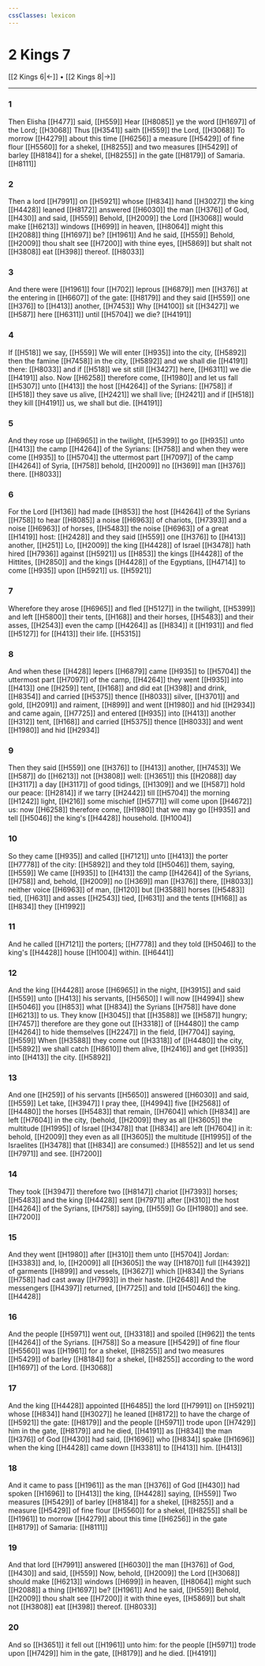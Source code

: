 ```yaml
---
cssClasses: lexicon
---
```

# 2 Kings 7

[[2 Kings 6|←]] • [[2 Kings 8|→]]

---

### 1
Then Elisha [[H477]] said, [[H559]] Hear [[H8085]] ye the word [[H1697]] of the Lord; [[H3068]] Thus [[H3541]] saith [[H559]] the Lord, [[H3068]] To morrow [[H4279]] about this time [[H6256]] a measure [[H5429]] of fine flour [[H5560]] for a shekel, [[H8255]] and two measures [[H5429]] of barley [[H8184]] for a shekel, [[H8255]] in the gate [[H8179]] of Samaria. [[H8111]]

### 2
Then a lord [[H7991]] on [[H5921]] whose [[H834]] hand [[H3027]] the king [[H4428]] leaned [[H8172]] answered [[H6030]] the man [[H376]] of God, [[H430]] and said, [[H559]] Behold, [[H2009]] the Lord [[H3068]] would make [[H6213]] windows [[H699]] in heaven, [[H8064]] might this [[H2088]] thing [[H1697]] be? [[H1961]] And he said, [[H559]] Behold, [[H2009]] thou shalt see [[H7200]] with thine eyes, [[H5869]] but shalt not [[H3808]] eat [[H398]] thereof. [[H8033]]

### 3
And there were [[H1961]] four [[H702]] leprous [[H6879]] men [[H376]] at the entering in [[H6607]] of the gate: [[H8179]] and they said [[H559]] one [[H376]] to [[H413]] another, [[H7453]] Why [[H4100]] sit [[H3427]] we [[H587]] here [[H6311]] until [[H5704]] we die? [[H4191]]

### 4
If [[H518]] we say, [[H559]] We will enter [[H935]] into the city, [[H5892]] then the famine [[H7458]] in the city, [[H5892]] and we shall die [[H4191]] there: [[H8033]] and if [[H518]] we sit still [[H3427]] here, [[H6311]] we die [[H4191]] also. Now [[H6258]] therefore come, [[H1980]] and let us fall [[H5307]] unto [[H413]] the host [[H4264]] of the Syrians: [[H758]] if [[H518]] they save us alive, [[H2421]] we shall live; [[H2421]] and if [[H518]] they kill [[H4191]] us, we shall but die. [[H4191]]

### 5
And they rose up [[H6965]] in the twilight, [[H5399]] to go [[H935]] unto [[H413]] the camp [[H4264]] of the Syrians: [[H758]] and when they were come [[H935]] to [[H5704]] the uttermost part [[H7097]] of the camp [[H4264]] of Syria, [[H758]] behold, [[H2009]] no [[H369]] man [[H376]] there. [[H8033]]

### 6
For the Lord [[H136]]  had made [[H853]] the host [[H4264]] of the Syrians [[H758]] to hear [[H8085]] a noise [[H6963]] of chariots, [[H7393]] and a noise [[H6963]] of horses, [[H5483]] the noise [[H6963]] of a great [[H1419]] host: [[H2428]] and they said [[H559]] one [[H376]] to [[H413]] another, [[H251]] Lo, [[H2009]] the king [[H4428]] of Israel [[H3478]] hath hired [[H7936]] against [[H5921]]  us [[H853]] the kings [[H4428]] of the Hittites, [[H2850]] and the kings [[H4428]] of the Egyptians, [[H4714]] to come [[H935]] upon [[H5921]] us. [[H5921]]

### 7
Wherefore they arose [[H6965]] and fled [[H5127]] in the twilight, [[H5399]] and left [[H5800]] their tents, [[H168]] and their horses, [[H5483]] and their asses, [[H2543]] even the camp [[H4264]] as [[H834]] it [[H1931]] and fled [[H5127]] for [[H413]] their life. [[H5315]]

### 8
And when these [[H428]] lepers [[H6879]] came [[H935]] to [[H5704]] the uttermost part [[H7097]] of the camp, [[H4264]] they went [[H935]] into [[H413]] one [[H259]] tent, [[H168]] and did eat [[H398]] and drink, [[H8354]] and carried [[H5375]] thence [[H8033]] silver, [[H3701]] and gold, [[H2091]] and raiment, [[H899]] and went [[H1980]] and hid [[H2934]] and came again, [[H7725]] and entered [[H935]] into [[H413]] another [[H312]] tent, [[H168]] and carried [[H5375]] thence [[H8033]] and went [[H1980]] and hid [[H2934]]

### 9
Then they said [[H559]] one [[H376]] to [[H413]] another, [[H7453]] We [[H587]] do [[H6213]] not [[H3808]] well: [[H3651]] this [[H2088]] day [[H3117]] a day [[H3117]] of good tidings, [[H1309]] and we [[H587]] hold our peace: [[H2814]] if we tarry [[H2442]] till [[H5704]] the morning [[H1242]] light, [[H216]] some mischief [[H5771]] will come upon [[H4672]] us: now [[H6258]] therefore come, [[H1980]] that we may go [[H935]] and tell [[H5046]] the king's [[H4428]] household. [[H1004]]

### 10
So they came [[H935]] and called [[H7121]] unto [[H413]] the porter [[H7778]] of the city: [[H5892]] and they told [[H5046]] them, saying, [[H559]] We came [[H935]] to [[H413]] the camp [[H4264]] of the Syrians, [[H758]] and, behold, [[H2009]] no [[H369]] man [[H376]] there, [[H8033]] neither voice [[H6963]] of man, [[H120]] but [[H3588]] horses [[H5483]] tied, [[H631]] and asses [[H2543]] tied, [[H631]] and the tents [[H168]] as [[H834]] they [[H1992]]

### 11
And he called [[H7121]] the porters; [[H7778]] and they told [[H5046]] to the king's [[H4428]] house [[H1004]] within. [[H6441]]

### 12
And the king [[H4428]] arose [[H6965]] in the night, [[H3915]] and said [[H559]] unto [[H413]] his servants, [[H5650]] I will now [[H4994]] shew [[H5046]]  you [[H853]] what [[H834]] the Syrians [[H758]] have done [[H6213]] to us. They know [[H3045]] that [[H3588]] we [[H587]] hungry; [[H7457]] therefore are they gone out [[H3318]] of [[H4480]] the camp [[H4264]] to hide themselves [[H2247]] in the field, [[H7704]] saying, [[H559]] When [[H3588]] they come out [[H3318]] of [[H4480]] the city, [[H5892]] we shall catch [[H8610]] them alive, [[H2416]] and get [[H935]] into [[H413]] the city. [[H5892]]

### 13
And one [[H259]] of his servants [[H5650]] answered [[H6030]] and said, [[H559]] Let take, [[H3947]] I pray thee, [[H4994]] five [[H2568]] of [[H4480]] the horses [[H5483]] that remain, [[H7604]] which [[H834]] are left [[H7604]] in the city, (behold, [[H2009]] they as all [[H3605]] the multitude [[H1995]] of Israel [[H3478]] that [[H834]] are left [[H7604]] in it: behold, [[H2009]] they even as all [[H3605]] the multitude [[H1995]] of the Israelites [[H3478]] that [[H834]] are consumed:) [[H8552]] and let us send [[H7971]] and see. [[H7200]]

### 14
They took [[H3947]] therefore two [[H8147]] chariot [[H7393]] horses; [[H5483]] and the king [[H4428]] sent [[H7971]] after [[H310]] the host [[H4264]] of the Syrians, [[H758]] saying, [[H559]] Go [[H1980]] and see. [[H7200]]

### 15
And they went [[H1980]] after [[H310]] them unto [[H5704]] Jordan: [[H3383]] and, lo, [[H2009]] all [[H3605]] the way [[H1870]] full [[H4392]] of garments [[H899]] and vessels, [[H3627]] which [[H834]] the Syrians [[H758]] had cast away [[H7993]] in their haste. [[H2648]] And the messengers [[H4397]] returned, [[H7725]] and told [[H5046]] the king. [[H4428]]

### 16
And the people [[H5971]] went out, [[H3318]] and spoiled [[H962]] the tents [[H4264]] of the Syrians. [[H758]] So a measure [[H5429]] of fine flour [[H5560]] was [[H1961]] for a shekel, [[H8255]] and two measures [[H5429]] of barley [[H8184]] for a shekel, [[H8255]] according to the word [[H1697]] of the Lord. [[H3068]]

### 17
And the king [[H4428]] appointed [[H6485]] the lord [[H7991]] on [[H5921]] whose [[H834]] hand [[H3027]] he leaned [[H8172]] to have the charge of [[H5921]] the gate: [[H8179]] and the people [[H5971]] trode upon [[H7429]] him in the gate, [[H8179]] and he died, [[H4191]] as [[H834]] the man [[H376]] of God [[H430]] had said, [[H1696]] who [[H834]] spake [[H1696]] when the king [[H4428]] came down [[H3381]] to [[H413]] him. [[H413]]

### 18
And it came to pass [[H1961]] as the man [[H376]] of God [[H430]] had spoken [[H1696]] to [[H413]] the king, [[H4428]] saying, [[H559]] Two measures [[H5429]] of barley [[H8184]] for a shekel, [[H8255]] and a measure [[H5429]] of fine flour [[H5560]] for a shekel, [[H8255]] shall be [[H1961]] to morrow [[H4279]] about this time [[H6256]] in the gate [[H8179]] of Samaria: [[H8111]]

### 19
And that lord [[H7991]] answered [[H6030]] the man [[H376]] of God, [[H430]] and said, [[H559]] Now, behold, [[H2009]] the Lord [[H3068]] should make [[H6213]] windows [[H699]] in heaven, [[H8064]] might such [[H2088]] a thing [[H1697]] be? [[H1961]] And he said, [[H559]] Behold, [[H2009]] thou shalt see [[H7200]] it with thine eyes, [[H5869]] but shalt not [[H3808]] eat [[H398]] thereof. [[H8033]]

### 20
And so [[H3651]] it fell out [[H1961]] unto him: for the people [[H5971]] trode upon [[H7429]] him in the gate, [[H8179]] and he died. [[H4191]]